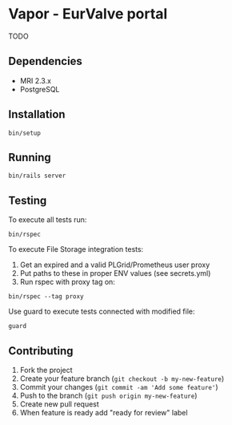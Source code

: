 # Vapor - EurValve portal

TODO

## Dependencies

  * MRI 2.3.x
  * PostgreSQL

## Installation

```
bin/setup
```

## Running

```
bin/rails server
```

## Testing

To execute all tests run:

```
bin/rspec
```

To execute File Storage integration tests:
1. Get an expired and a valid PLGrid/Prometheus user proxy
2. Put paths to these in proper ENV values (see secrets.yml)
3. Run rspec with proxy tag on:

```
bin/rspec --tag proxy
```

Use guard to execute tests connected with modified file:

```
guard
```

## Contributing

1. Fork the project
2. Create your feature branch (`git checkout -b my-new-feature`)
3. Commit your changes (`git commit -am 'Add some feature'`)
4. Push to the branch (`git push origin my-new-feature`)
5. Create new pull request
6. When feature is ready add "ready for review" label
